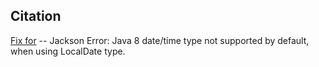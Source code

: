 
## Citation ###

[Fix for](https://howtodoinjava.com/jackson/java-8-date-time-type-not-supported-by-default/)
-- Jackson Error: Java 8 date/time type not supported by default, when using LocalDate type.

